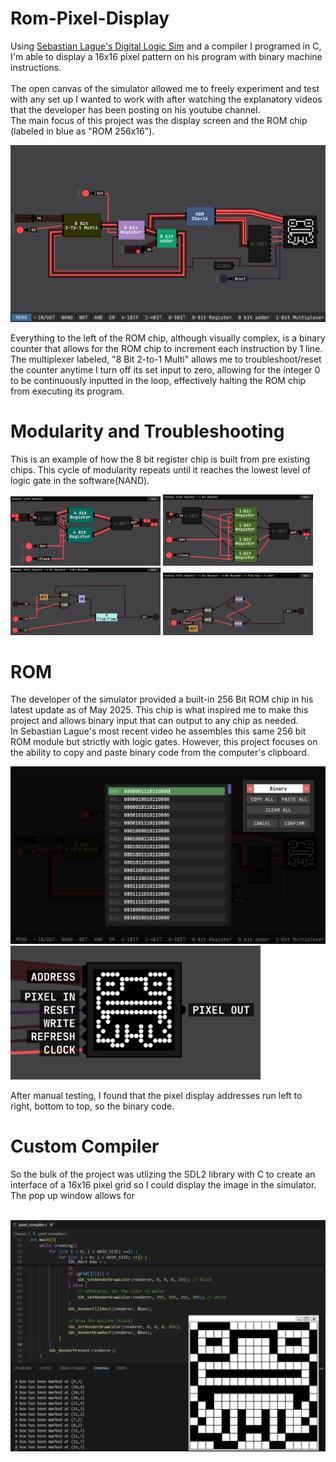 # Rom-Pixel-Display
Using [Sebastian Lague's Digital Logic Sim](https://github.com/SebLague/Digital-Logic-Sim) and a compiler I programed in C, I'm able to display a 16x16 pixel pattern on his program with binary machine instructions.
<br><br>
The open canvas of the simulator allowed me to freely experiment and test with any set up I wanted to work with after watching the explanatory videos that the developer has been posting on his youtube channel.
<br>
The main focus of this project was the display screen and the ROM chip (labeled in blue as "ROM 256x16").
<br>

<p float="left">
  <img src="image/Display_Assembly.png" width="800"/>
</p>
Everything to the left of the ROM chip, although visually complex, is a binary counter that allows for the ROM chip to increment each instruction by 1 line. The multiplexer labeled, "8 Bit 2-to-1 Multi" allows me to troubleshoot/reset the counter anytime I turn off its set input to zero, allowing for the integer 0 to be continuously inputted in the loop, effectively halting the ROM chip from executing its program.

# Modularity and Troubleshooting
This is an example of how the 8 bit register chip is built from pre existing chips. This cycle of modularity repeats until it reaches the lowest level of logic gate in the software(NAND).
<br>
<p float="left">
  <img src="image/8BitRegister.png" width="240"/>
  <img src="image/4Bit.png" width="240"/>
  <img src="image/1Bit.png" width="240"/>
  <img src="image/DLatch.png" width="240"/>
</p>

# ROM
The developer of the simulator provided a built-in 256 Bit ROM chip in his latest update as of May 2025. This chip is what inspired me to make this project and allows binary input that can output to any chip as needed. 
<br>
In Sebastian Lague's most recent video he assembles this same 256 bit ROM module but strictly with logic gates. However, this project focuses on the ability to copy and paste binary code from the computer's clipboard.
<br>
<p float="left">
  <img src="image/ROM.png" width="600"/>
  <img src="image/Display.png" width="400"/>
</p>
After manual testing, I found that the pixel display addresses run left to right, bottom to top, so the binary code.

# Custom Compiler
So the bulk of the project was utlizing the SDL2 library with C to create an interface of a 16x16 pixel grid so I could display the image in the simulator. The pop up window allows for

<br>
<img src="image/Compiler.png" width="550">


